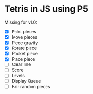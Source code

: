 # Tetris in JS using P5

Missing for v1.0:

- [x] Paint pieces
- [x] Move pieces
- [x] Piece gravity
- [x] Rotate piece
- [x] Pocket piece
- [x] Place piece
- [ ] Clear line
- [ ] Score
- [ ] Levels
- [ ] Display Queue 
- [ ] Fair random pieces